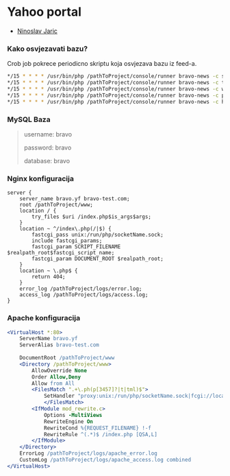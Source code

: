 # Yahoo portal #

* [Ninoslav Jaric](https://www.jaric.online/)

### Kako osvjezavati bazu? ###

Crob job pokrece periodicno skriptu koja osvjezava bazu iz feed-a.

```bash
*/15 * * * * /usr/bin/php /pathToProject/console/runner bravo-news -c science
*/15 * * * * /usr/bin/php /pathToProject/console/runner bravo-news -c tech
*/15 * * * * /usr/bin/php /pathToProject/console/runner bravo-news -c world
*/15 * * * * /usr/bin/php /pathToProject/console/runner bravo-news -c politics
*/15 * * * * /usr/bin/php /pathToProject/console/runner bravo-news -c health

```

### MySQL Baza ###

> username: bravo
>
> password: bravo
>
> database: bravo

### Nginx konfiguracija ###
```nginx
server {
	server_name bravo.yf bravo-test.com;
	root /pathToProject/www;
	location / {
		try_files $uri /index.php$is_args$args;
	}
	location ~ ^/index\.php(/|$) {
		fastcgi_pass unix:/run/php/socketName.sock;
		include fastcgi_params;
		fastcgi_param SCRIPT_FILENAME $realpath_root$fastcgi_script_name;
		fastcgi_param DOCUMENT_ROOT $realpath_root;
	}
	location ~ \.php$ {
		return 404;
	}
	error_log /pathToProject/logs/error.log;
	access_log /pathToProject/logs/access.log;
}
```
### Apache konfiguracija ###
```apache
<VirtualHost *:80>
	ServerName bravo.yf 
	ServerAlias bravo-test.com
	
	DocumentRoot /pathToProject/www
	<Directory /pathToProject/www>
		AllowOverride None
		Order Allow,Deny
		Allow from All
		<FilesMatch ".+\.ph(p[3457]?|t|tml)$">
			SetHandler "proxy:unix:/run/php/socketName.sock|fcgi://localhost"
	        </FilesMatch>
		<IfModule mod_rewrite.c>
			Options -MultiViews
			RewriteEngine On
			RewriteCond %{REQUEST_FILENAME} !-f
			RewriteRule ^(.*)$ /index.php [QSA,L]
		</IfModule>
	</Directory>
	ErrorLog /pathToProject/logs/apache_error.log
	CustomLog /pathToProject/logs/apache_access.log combined
</VirtualHost>
```